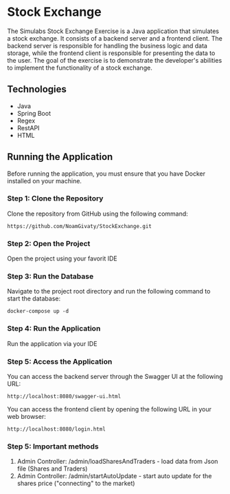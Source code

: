 # Stock Exchange

The Simulabs Stock Exchange Exercise is a Java application that simulates a stock exchange. It consists of a backend server and a frontend client.
The backend server is responsible for handling the business logic and data storage, while the frontend client is responsible for presenting the data to the user.
The goal of the exercise is to demonstrate the developer's abilities to implement the functionality of a stock exchange.

## Technologies
- Java
- Spring Boot
- Regex
- RestAPI
- HTML

## Running the Application

Before running the application, you must ensure that you have Docker installed on your machine.

### Step 1: Clone the Repository

Clone the repository from GitHub using the following command:

```
https://github.com/NoamGivaty/StockExchange.git
```

### Step 2: Open the Project

Open the project using your favorit IDE


### Step 3: Run the Database

Navigate to the project root directory and run the following command to start the database:

```
docker-compose up -d
```

### Step 4: Run the Application

Run the application via your IDE


### Step 5: Access the Application

You can access the backend server through the Swagger UI at the following URL:
```
http://localhost:8080/swagger-ui.html
```

You can access the frontend client by opening the following URL in your web browser:

```
http://localhost:8080/login.html
```

### Step 5: Important methods

1. Admin Controller: /admin/loadSharesAndTraders - load data from Json file (Shares and Traders)
2. Admin Controller: /admin/startAutoUpdate - start auto update for the shares price ("connecting" to the market)
